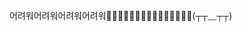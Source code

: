 어려워어려워어려워어려워🤢🤢🤢🤢🤢🤢🤢🤢🤢🤢🤢🤢🤢🤢🤢(┬┬﹏┬┬)

<!--
**kimyoonjae01/kimyoonjae01** is a ✨ _special_ ✨ repository because its `README.md` (this file) appears on your GitHub profile.

Here are some ideas to get you started:

- 🔭 I’m currently working on ...
- 🌱 I’m currently learning ...
- 👯 I’m looking to collaborate on ...
- 🤔 I’m looking for help with ...
- 💬 Ask me about ...
- 📫 How to reach me: ...
- 😄 Pronouns: ...
- ⚡ Fun fact: ...
-->
